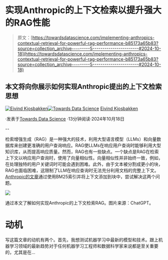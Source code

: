 # 实现Anthropic的上下文检索以提升强大的RAG性能

> 原文：[https://towardsdatascience.com/implementing-anthropics-contextual-retrieval-for-powerful-rag-performance-b85173a65b83?source=collection_archive---------5-----------------------#2024-10-18](https://towardsdatascience.com/implementing-anthropics-contextual-retrieval-for-powerful-rag-performance-b85173a65b83?source=collection_archive---------5-----------------------#2024-10-18)

## 本文将向你展示如何实现Anthropic提出的上下文检索思想

[](https://oieivind.medium.com/?source=post_page---byline--b85173a65b83--------------------------------)[![Eivind Kjosbakken](../Images/5f91b74428e1202fc4a176a3dd1cb1c7.png)](https://oieivind.medium.com/?source=post_page---byline--b85173a65b83--------------------------------)[](https://towardsdatascience.com/?source=post_page---byline--b85173a65b83--------------------------------)[![Towards Data Science](../Images/a6ff2676ffcc0c7aad8aaf1d79379785.png)](https://towardsdatascience.com/?source=post_page---byline--b85173a65b83--------------------------------) [Eivind Kjosbakken](https://oieivind.medium.com/?source=post_page---byline--b85173a65b83--------------------------------)

·发表于[Towards Data Science](https://towardsdatascience.com/?source=post_page---byline--b85173a65b83--------------------------------) ·13分钟阅读·2024年10月18日

--

检索增强生成（RAG）是一种强大的技术，利用大型语言模型（LLMs）和向量数据库来创建更准确的用户查询响应。RAG使LLMs在响应用户查询时能够利用大型知识库，从而提高响应质量。然而，RAG也有一些缺点。一个缺点是RAG在检索上下文以响应用户查询时，使用了向量相似性。向量相似性并非始终一致，例如，在处理独特的用户关键词时可能会遇到困难。此外，由于文本被分割成更小的块，RAG也面临困难，这限制了LLM在响应查询时无法充分利用文档的完整上下文。[Anthropic的文章](https://www.anthropic.com/news/contextual-retrieval)通过使用BM25索引并将上下文添加到块中，尝试解决这两个问题。

![](../Images/8e1e2d5eb8de85511246ac0f031a1952.png)

通过本文了解如何实现Anthropic的上下文检索RAG。图片来源：ChatGPT。

# 动机

写这篇文章的动机有两个。首先，我想测试机器学习中最新的模型和技术。跟上机器学习领域的最新趋势对于任何机器学习工程师和数据科学家来说都是至关重要的，尤其是在...
